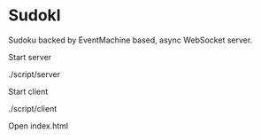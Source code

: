 Sudokl
======

Sudoku backed by EventMachine based, async WebSocket server. 

Start server

  ./script/server

Start client

  ./script/client

Open index.html

